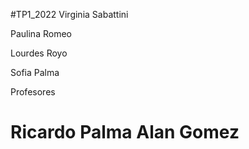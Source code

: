 #TP1_2022
Virginia Sabattini
<p>
  Paulina Romeo
  <p>
    Lourdes Royo
    <p>
      Sofia Palma
      <p>
        Profesores
        <h1>
        Ricardo Palma
        Alan Gomez
          </h1>
        
        
